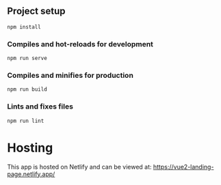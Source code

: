 ## Project setup
```
npm install
```

### Compiles and hot-reloads for development
```
npm run serve
```

### Compiles and minifies for production
```
npm run build
```

### Lints and fixes files
```
npm run lint
```

# Hosting
This app is hosted on Netlify and can be viewed at: https://vue2-landing-page.netlify.app/

